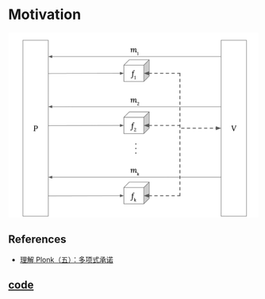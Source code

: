 
# Motivation
![IOP](image.png)

## References
- [理解 Plonk（五）：多项式承诺](https://github.com/sec-bit/learning-zkp/blob/master/plonk-intro-cn/5-plonk-polycom.md)

## [code](./poly_commit.py)